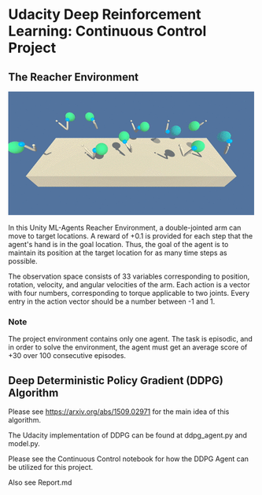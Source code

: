 # Udacity Deep Reinforcement Learning: Continuous Control Project

## The Reacher Environment

<img src="reacher.gif"/>

In this Unity ML-Agents Reacher Environment, a double-jointed arm can move to target locations. A reward of +0.1 is provided for each step that the agent's hand is in the goal location. Thus, the goal of the agent is to maintain its position at the target location for as many time steps as possible.

The observation space consists of 33 variables corresponding to position, rotation, velocity, and angular velocities of the arm. Each action is a vector with four numbers, corresponding to torque applicable to two joints. Every entry in the action vector should be a number between -1 and 1.

### Note

The project environment contains only one agent.
The task is episodic, and in order to solve the environment, the agent must get an average score of +30 over 100 consecutive episodes.

## Deep Deterministic Policy Gradient (DDPG) Algorithm

Please see https://arxiv.org/abs/1509.02971 for the main idea of this algorithm.

The Udacity implementation of DDPG can be found at ddpg_agent.py and model.py.

Please see the Continuous Control notebook for how the DDPG Agent can be utilized for this project.

Also see Report.md
